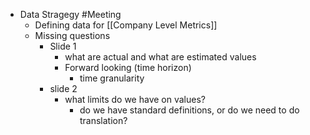 - Data Stragegy #Meeting
	- Defining data for [[Company Level Metrics]]
	- Missing questions
		- Slide 1
			- what are actual and what are estimated values
			- Forward looking (time horizon)
				- time granularity
		- slide 2
			- what limits do we have on values?
				- do we have standard definitions, or do we need to do translation?